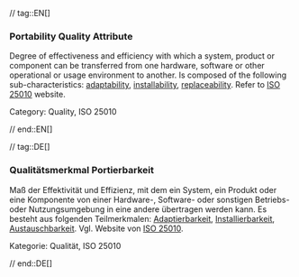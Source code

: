 // tag::EN[]
### Portability Quality Attribute
Degree of effectiveness and efficiency with which a system, product or component can be transferred from one hardware, software or other operational or usage environment to another.
Is composed of the following sub-characteristics: [adaptability](#term-adaptability-quality-attribute), [installability](#term-installability-quality-attribute), [replaceability](#term-replaceability-quality-attribute).
Refer to [ISO 25010](https://iso25000.com/index.php/en/iso-25000-standards/iso-25010) website.

Category: Quality, ISO 25010

// end::EN[]

// tag::DE[]
### Qualitätsmerkmal Portierbarkeit

Maß der Effektivität und Effizienz, mit dem ein System, ein Produkt
oder eine Komponente von einer Hardware-, Software- oder sonstigen
Betriebs- oder Nutzungsumgebung in eine andere übertragen werden kann.
Es besteht aus folgenden Teilmerkmalen:
[Adaptierbarkeit](#term-adaptability-quality-attribute), [Installierbarkeit](#term-installability-quality-attribute),
[Austauschbarkeit](#term-replaceability-quality-attribute). Vgl. Website von [ISO
25010](https://iso25000.com/index.php/en/iso-25000-standards/iso-25010).

Kategorie: Qualität, ISO 25010



// end::DE[]


